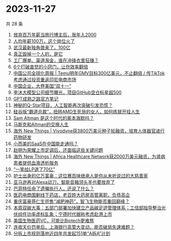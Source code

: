 # 2023-11-27

共 28 条

<!-- BEGIN 36KR -->
<!-- 最后更新时间 2023-11-27 02:06:54 +0800 -->
1. [放弃百万年薪当旅行博主后，我年入2000](https://36kr.com/p/2533347822348039)
1. [人均年薪100万，这个岗位火了](https://36kr.com/p/2534503812572933)
1. [武汉最新独角兽来了，100亿](https://36kr.com/p/2533466489906689)
1. [真正毁掉一个人的，是它](https://36kr.com/p/2533742356407815)
1. [工厂爆单、渠道淘金，谁在冲锋衣里狂赚？](https://36kr.com/p/2533539340641792)
1. [6个打破直觉的小窍门，让你效率翻倍](https://36kr.com/p/2496906166802309)
1. [中国公司全球化周报 | Temu明年GMV目标300亿美元，不止翻倍 / 传TikTok考虑通过投资重返印尼电商市场](https://36kr.com/p/2533490728888072)
1. [中国企业，大卷美国“双十一”](https://36kr.com/p/2533558847940352)
1. [李沐大模型公司细节曝光，项目GitHub空仓标星超500](https://36kr.com/p/2534606109550342)
1. [GPT成熟之路官方笔记](https://36kr.com/p/2534605952345864)
1. [神秘的Q-Star项目，人工智能再次突破引发恐慌？](https://36kr.com/p/2533173975541257)
1. [硅谷版“霸道总裁”，扭转AMD生死局的女人，如何炼就开挂人生](https://36kr.com/p/2533649208223497)
1. [Sam Altman 是这个时代的奥本海默吗？](https://36kr.com/p/2534604127233536)
1. [马斯克和Altman的交换人生](https://36kr.com/p/2533555865526400)
1. [海外 New Things | Vivodyne获3800万美元种子轮融资，培育人体器官进行药物研发](https://36kr.com/p/2531728182208005)
1. [小而美的SaaS在中国能走通吗？](https://36kr.com/p/2431440332468229)
1. [赵明为荣耀上市定调后，还面临这些关键问题](https://36kr.com/p/2533741523199751)
1. [海外 New Things | Africa Healthcare Network获2000万美元融资，为肾病患者提供血液透析服务](https://36kr.com/p/2531093157324292)
1. [“一笔给LP退了70亿”](https://36kr.com/p/2533416896440066)
1. [护士出身的亿万富豪：这位赛百味继承人是你从未听说过的大慈善家](https://36kr.com/p/2533314104878850)
1. [亚马逊再对Alexa动刀，智能音箱领头羊也要放弃了](https://36kr.com/p/2533522899805958)
1. [巴菲特任命了遗嘱执行人，还说了什么？](https://36kr.com/p/2533184414885384)
1. [医药电商围剿线下药店，老百姓大药房高管离职、负债高企](https://36kr.com/p/2533643154005890)
1. [重庆富豪蒋仁生兜售“减肥神药”，智飞生物能否重回巅峰？](https://36kr.com/p/2534418735112065)
1. [本周双碳大事：五部门部署加快建立产品碳足迹管理体系；工信部指导整治光伏组件功率虚标乱象；宁德时代据称考虑赴港上市](https://36kr.com/p/2534863803672072)
1. [美国生物医药VC，可能比Biotech更难熬](https://36kr.com/p/2534364088067849)
1. [连收天价罚单后，上海银行高管大变动，能否破局失速难题？](https://36kr.com/p/2533640659067013)
1. [分拆上市规则落地近四年共发起151单“A拆A”计划](https://36kr.com/p/2532114230699523)
<!-- END 36KR -->